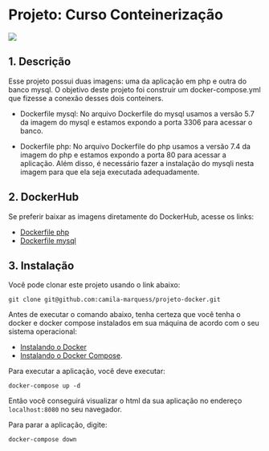 # Projeto: Curso Conteinerização

<img src="https://img.shields.io/badge/docker-compose?color=blue"/>

## 1. Descrição

Esse projeto possui duas imagens: uma da aplicação em php e outra do banco mysql. O objetivo deste projeto foi construir um docker-compose.yml que fizesse a conexão desses dois conteiners.  

* Dockerfile mysql: 
No arquivo Dockerfile do mysql usamos a versão 5.7 da imagem do mysql e estamos expondo a porta 3306 para acessar o banco. 

* Dockerfile php: 
No arquivo Dockerfile do php usamos a versão 7.4 da imagem do php e estamos expondo a porta 80 para acessar a aplicação. Além disso, é necessário fazer a instalação do mysqli nesta imagem para que ela seja executada adequadamente.


## 2. DockerHub

Se preferir baixar as imagens diretamente do DockerHub, acesse os links: 

* [Dockerfile php](https://hub.docker.com/repository/docker/camilamarquess/projeto-docker/general)
* [Dockerfile mysql](https://hub.docker.com/repository/docker/camilamarquess/projeto-docker/general)


## 3. Instalação

Você pode clonar este projeto usando o link abaixo:

```
git clone git@github.com:camila-marquess/projeto-docker.git
```

Antes de executar o comando abaixo, tenha certeza que você tenha o docker e docker compose instalados em sua máquina de acordo com o seu sistema operacional: 
* [Instalando o Docker](https://docs.docker.com/engine/install/) 
* [Instalando o Docker Compose](https://docs.docker.com/desktop/install/windows-install/).

Para executar a aplicação, você deve executar: 

```
docker-compose up -d
```

Então você conseguirá visualizar o html da sua aplicação no endereço `localhost:8080` no seu navegador.

Para parar a aplicação, digite: 

```
docker-compose down
```

